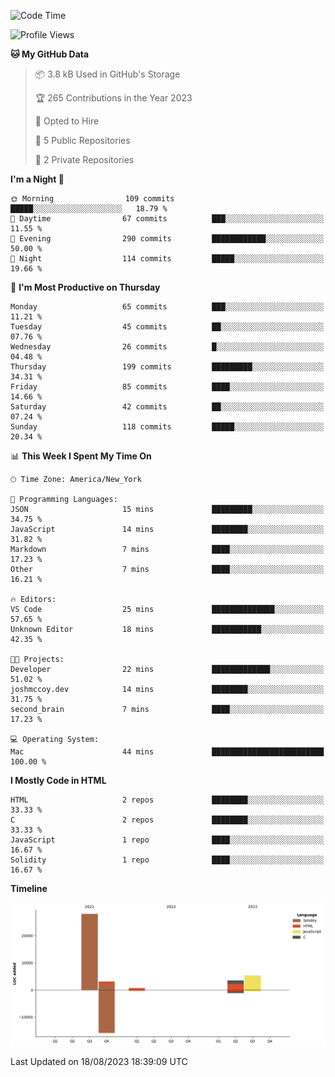<!-- # 👋 Hello, World! 🌎
## I'm Josh, a chef & self-taught developer.

redo all this

I'm actively progressing through [roadmap.sh Full-Stack Developer roadmap](https://roadmap.sh/full-stack).  
HTML
CSS
JS
npm
Git
Tailwind
React
node.js
Python
SwiftUI
Solidity
Rust
I'm currently progressing through:
CS50X - Introduction to Computer Science 👨‍💻
CS50P - Introduction to Programming with Python 🐍
CS50W - Web Programming with Python and JavaScript 🕸️


<!--START_SECTION:waka-->
![Code Time](http://img.shields.io/badge/Code%20Time-37%20hrs%2015%20mins-blue)

![Profile Views](http://img.shields.io/badge/Profile%20Views-0-blue)

**🐱 My GitHub Data** 

> 📦 3.8 kB Used in GitHub's Storage 
 > 
> 🏆 265 Contributions in the Year 2023
 > 
> 💼 Opted to Hire
 > 
> 📜 5 Public Repositories 
 > 
> 🔑 2 Private Repositories 
 > 
**I'm a Night 🦉** 

```text
🌞 Morning                109 commits         █████░░░░░░░░░░░░░░░░░░░░   18.79 % 
🌆 Daytime                67 commits          ███░░░░░░░░░░░░░░░░░░░░░░   11.55 % 
🌃 Evening                290 commits         ████████████░░░░░░░░░░░░░   50.00 % 
🌙 Night                  114 commits         █████░░░░░░░░░░░░░░░░░░░░   19.66 % 
```
📅 **I'm Most Productive on Thursday** 

```text
Monday                   65 commits          ███░░░░░░░░░░░░░░░░░░░░░░   11.21 % 
Tuesday                  45 commits          ██░░░░░░░░░░░░░░░░░░░░░░░   07.76 % 
Wednesday                26 commits          █░░░░░░░░░░░░░░░░░░░░░░░░   04.48 % 
Thursday                 199 commits         █████████░░░░░░░░░░░░░░░░   34.31 % 
Friday                   85 commits          ████░░░░░░░░░░░░░░░░░░░░░   14.66 % 
Saturday                 42 commits          ██░░░░░░░░░░░░░░░░░░░░░░░   07.24 % 
Sunday                   118 commits         █████░░░░░░░░░░░░░░░░░░░░   20.34 % 
```


📊 **This Week I Spent My Time On** 

```text
🕑︎ Time Zone: America/New_York

💬 Programming Languages: 
JSON                     15 mins             █████████░░░░░░░░░░░░░░░░   34.75 % 
JavaScript               14 mins             ████████░░░░░░░░░░░░░░░░░   31.82 % 
Markdown                 7 mins              ████░░░░░░░░░░░░░░░░░░░░░   17.23 % 
Other                    7 mins              ████░░░░░░░░░░░░░░░░░░░░░   16.21 % 

🔥 Editors: 
VS Code                  25 mins             ██████████████░░░░░░░░░░░   57.65 % 
Unknown Editor           18 mins             ███████████░░░░░░░░░░░░░░   42.35 % 

🐱‍💻 Projects: 
Developer                22 mins             █████████████░░░░░░░░░░░░   51.02 % 
joshmccoy.dev            14 mins             ████████░░░░░░░░░░░░░░░░░   31.75 % 
second_brain             7 mins              ████░░░░░░░░░░░░░░░░░░░░░   17.23 % 

💻 Operating System: 
Mac                      44 mins             █████████████████████████   100.00 % 
```

**I Mostly Code in HTML** 

```text
HTML                     2 repos             ████████░░░░░░░░░░░░░░░░░   33.33 % 
C                        2 repos             ████████░░░░░░░░░░░░░░░░░   33.33 % 
JavaScript               1 repo              ████░░░░░░░░░░░░░░░░░░░░░   16.67 % 
Solidity                 1 repo              ████░░░░░░░░░░░░░░░░░░░░░   16.67 % 
```



**Timeline**

![Lines of Code chart](https://raw.githubusercontent.com/joshmccoydev/joshmccoydev/main/assets/bar_graph.png)


 Last Updated on 18/08/2023 18:39:09 UTC
<!--END_SECTION:waka-->
